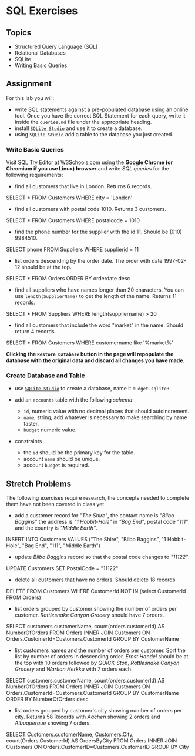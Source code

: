# SQL Exercises

## Topics

- Structured Query Language (SQL)
- Relational Databases
- SQLite
- Writing Basic Queries

## Assignment

For this lab you will:

- write SQL statements against a pre-populated database using an online tool. Once you have the correct SQL Statement for each query, write it inside the `queries.md` file under the appropriate heading.
- install [`SQLite Studio`](https://sqlitestudio.pl/index.rvt) and use it to create a database.
- using `SQLite Studio` add a table to the database you just created.

### Write Basic Queries

Visit [SQL Try Editor at W3Schools.com](https://www.w3schools.com/Sql/tryit.asp?filename=trysql_select_top) using the **Google Chrome (or Chromium if you use Linux) browser** and write _SQL queries_ for the following requirements:

- find all customers that live in London. Returns 6 records.

SELECT * FROM Customers WHERE city = 'London'

- find all customers with postal code 1010. Returns 3 customers.

SELECT * FROM Customers WHERE postalcode = 1010

- find the phone number for the supplier with the id 11. Should be (010) 9984510.

SELECT phone FROM Suppliers WHERE supplierid = 11

- list orders descending by the order date. The order with date 1997-02-12 should be at the top.

SELECT * FROM Orders ORDER BY orderdate desc

- find all suppliers who have names longer than 20 characters. You can use `length(SupplierName)` to get the length of the name. Returns 11 records.

SELECT * FROM Suppliers WHERE length(suppliername) > 20

- find all customers that include the word "market" in the name. Should return 4 records.

SELECT * FROM Customers WHERE customername like '%market%'


**Clicking the `Restore Database` button in the page will repopulate the database with the original data and discard all changes you have made**.

### Create Database and Table

- use [`SQLite Studio`](https://sqlitestudio.pl/index.rvt) to create a database, name it `budget.sqlite3`.
- add an `accounts` table with the following _schema_:

  - `id`, numeric value with no decimal places that should autoincrement.
  - `name`, string, add whatever is necessary to make searching by name faster.
  - `budget` numeric value.

- constraints
  - the `id` should be the primary key for the table.
  - account `name` should be unique.
  - account `budget` is required.

## Stretch Problems

The following exercises require research, the concepts needed to complete them have not been covered in class yet.

- add a customer record for _"The Shire"_, the contact name is _"Bilbo Baggins"_ the address is _"1 Hobbit-Hole"_ in _"Bag End"_, postal code _"111"_ and the country is _"Middle Earth"_.

INSERT INTO Customers
VALUES ("The Shire", "Bilbo Baggins", "1 Hobbit-Hole", "Bag End", "111", "Middle Earth")

- update _Bilbo Baggins_ record so that the postal code changes to _"11122"_.

UPDATE Customers SET PostalCode = "11122"

- delete all customers that have no orders. Should delete 18 records.

DELETE FROM Customers WHERE CustomerId NOT IN (select CustomerId FROM Orders)

- list orders grouped by customer showing the number of orders per customer. _Rattlesnake Canyon Grocery_ should have 7 orders.

SELECT customers.customerName, count(orders.customerId) AS NumberOfOrders
FROM Orders
INNER JOIN Customers ON Orders.CustomerId=Customers.CustomerId
GROUP BY CustomerName

- list customers names and the number of orders per customer. Sort the list by number of orders in descending order. _Ernst Handel_ should be at the top with 10 orders followed by _QUICK-Stop_, _Rattlesnake Canyon Grocery_ and _Wartian Herkku_ with 7 orders each.

SELECT customers.customerName, count(orders.customerId) AS NumberOfOrders
FROM Orders
INNER JOIN Customers ON Orders.CustomerId=Customers.CustomerId
GROUP BY CustomerName
ORDER BY NumberOfOrders desc

- list orders grouped by customer's city showing number of orders per city. Returns 58 Records with _Aachen_ showing 2 orders and _Albuquerque_ showing 7 orders.

SELECT Customers.customerName, Customers.City, count(Orders.CustomerId) AS OrdersByCity
FROM Orders
INNER JOIN Customers ON Orders.CustomerID=Customers.CustomerID
GROUP BY City
